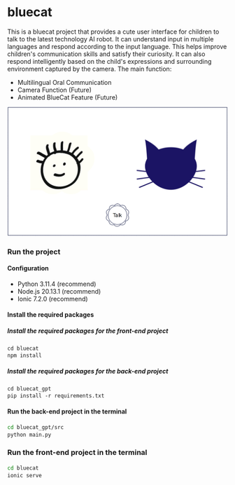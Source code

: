 # bluecat

This is a bluecat project that provides a cute user interface
for children to talk to the latest technology AI robot.
It can understand input in multiple languages and respond
according to the input language. This helps improve children's
communication skills and satisfy their curiosity. It can also
respond intelligently based on the child's expressions and
surrounding environment captured by the camera.
The main function:

- Multilingual Oral Communication
- Camera Function (Future)
- Animated BlueCat Feature (Future)

<img alt="img.png" src="doc/ui/chat.png" width="1282"/>

### Run the project

#### Configuration

- Python 3.11.4 (recommend)
- Node.js 20.13.1 (recommend)
- Ionic 7.2.0 (recommend)

#### Install the required packages

##### Install the required packages for the front-end project

```
cd bluecat
npm install
```

##### Install the required packages for the back-end project

```
cd bluecat_gpt
pip install -r requirements.txt
```

#### Run the back-end project in the terminal

```bash
cd bluecat_gpt/src
python main.py
```

### Run the front-end project in the terminal

```bash
cd bluecat
ionic serve
```